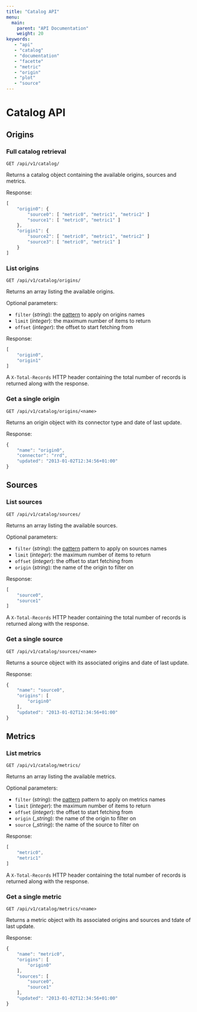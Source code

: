 ```yaml
---
title: "Catalog API"
menu:
  main:
    parent: "API Documentation"
    weight: 20
keywords:
   - "api"
   - "catalog"
   - "documentation"
   - "facette"
   - "metric"
   - "origin"
   - "plot"
   - "source"
---
```


# Catalog API

## Origins

### Full catalog retrieval

```
GET /api/v1/catalog/
```

Returns a catalog object containing the available origins, sources and metrics.

Response:

```javascript
[
    "origin0": {
        "source0": [ "metric0", "metric1", "metric2" ]
        "source1": [ "metric0", "metric1" ]
    },
    "origin1": {
        "source2": [ "metric0", "metric1", "metric2" ]
        "source3": [ "metric0", "metric1" ]
    }
]

```

### List origins

```
GET /api/v1/catalog/origins/
```

Returns an array listing the available origins.

Optional parameters:

 * `filter` (_string_): the [pattern](/api/#filter-patterns) to apply on origins names
 * `limit` (_integer_): the maximum number of items to return
 * `offset` (_integer_): the offset to start fetching from

Response:

```javascript
[
    "origin0",
    "origin1"
]
```

A `X-Total-Records` HTTP header containing the total number of records is returned along with the response.

### Get a single origin

```
GET /api/v1/catalog/origins/<name>
```

Returns an origin object with its connector type and date of last update.

Response:

```javascript
{
    "name": "origin0",
    "connector": "rrd",
    "updated": "2013-01-02T12:34:56+01:00"
}
```

## Sources

### List sources

```
GET /api/v1/catalog/sources/
```

Returns an array listing the available sources.

Optional parameters:

 * `filter` (_string_): the [pattern](/api/#filter-patterns) pattern to apply on sources names
 * `limit` (_integer_): the maximum number of items to return
 * `offset` (_integer_): the offset to start fetching from
 * `origin` (_string_): the name of the origin to filter on

Response:

```javascript
[
    "source0",
    "source1"
]
```

A `X-Total-Records` HTTP header containing the total number of records is returned along with the response.

### Get a single source

```
GET /api/v1/catalog/sources/<name>
```

Returns a source object with its associated origins and date of last update.

Response:

```javascript
{
    "name": "source0",
    "origins": [
        "origin0"
    ],
    "updated": "2013-01-02T12:34:56+01:00"
}
```

## Metrics

### List metrics

```
GET /api/v1/catalog/metrics/
```

Returns an array listing the available metrics.

Optional parameters:

 * `filter` (_string_): the [pattern](/api/#filter-patterns) pattern to apply on metrics names
 * `limit` (_integer_): the maximum number of items to return
 * `offset` (_integer_): the offset to start fetching from
 * `origin` (__string_): the name of the origin to filter on
 * `source` (__string_): the name of the source to filter on

Response:

```javascript
[
    "metric0",
    "metric1"
]
```

A `X-Total-Records` HTTP header containing the total number of records is returned along with the response.

### Get a single metric

```
GET /api/v1/catalog/metrics/<name>
```

Returns a metric object with its associated origins and sources and tdate of last update.

Response:

```javascript
{
    "name": "metric0",
    "origins": [
        "origin0"
    ],
    "sources": [
        "source0",
        "source1"
    ],
    "updated": "2013-01-02T12:34:56+01:00"
}
```
